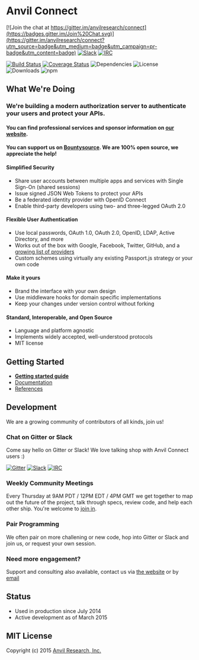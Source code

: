 # Anvil Connect

[![Join the chat at https://gitter.im/anvilresearch/connect](https://badges.gitter.im/Join%20Chat.svg)](https://gitter.im/anvilresearch/connect?utm_source=badge&utm_medium=badge&utm_campaign=pr-badge&utm_content=badge) [![Slack](http://slackin.anvil.io/badge.svg)](http://slackin.anvil.io/)
[![IRC](https://img.shields.io/badge/Slack-IRC-green.svg)](https://anvilresearch.slack.com/account/gateways)

[![Build Status](https://travis-ci.org/anvilresearch/connect.svg?branch=master)](https://travis-ci.org/anvilresearch/connect)
[![Coverage Status](https://coveralls.io/repos/anvilresearch/connect/badge.svg?branch=master&service=github)](https://coveralls.io/github/anvilresearch/connect?branch=master)
![Dependencies](https://img.shields.io/david/anvilresearch/connect.svg) ![License](https://img.shields.io/github/license/anvilresearch/connect.svg) ![Downloads](https://img.shields.io/npm/dm/anvil-connect.svg)
![npm](https://img.shields.io/npm/v/anvil-connect.svg)

## What We're Doing
### We're building a modern authorization server to authenticate your users and protect your APIs.

#### You can find professional services and sponsor information on [our website](http://anvil.io).

#### You can support us on [Bountysource](https://salt.bountysource.com/teams/anvilresearch). We are 100% open source, we appreciate the help!

#### Simplified Security
- Share user accounts between multiple apps and services with Single Sign-On (shared sessions)
- Issue signed JSON Web Tokens to protect your APIs
- Be a federated identity provider with OpenID Connect
- Enable third-party developers using two- and three-legged OAuth 2.0

#### Flexible User Authentication
- Use local passwords, OAuth 1.0, OAuth 2.0, OpenID, LDAP, Active Directory, and more
- Works out of the box with Google, Facebook, Twitter, GitHub, and a [growing list of providers](https://github.com/christiansmith/anvil-connect/tree/master/providers)
- Custom schemes using virtually any existing Passport.js strategy or your own code

#### Make it yours
- Brand the interface with your own design
- Use middleware hooks for domain specific implementations
- Keep your changes under version control without forking

#### Standard, Interoperable, and Open Source
- Language and platform agnostic
- Implements widely accepted, well-understood protocols
- MIT license



## Getting Started

* **[Getting started guide](https://github.com/anvilresearch/connect-docs/tree/master/getting-started.md)**
* [Documentation](https://github.com/anvilresearch/connect-docs)
* [References](https://github.com/anvilresearch/connect/wiki/References)


## Development

We are a growing community of contributors of all kinds, join us!

### Chat on Gitter or Slack

Come say hello on Gitter or Slack! We love talking shop with Anvil Connect users :)

[![Gitter](https://badges.gitter.im/anvilresearch/connect.svg)](https://gitter.im/anvilresearch/connect) [![Slack](http://slackin.anvil.io/badge.svg)](http://slackin.anvil.io/)
[![IRC](https://img.shields.io/badge/Slack-IRC-green.svg)](https://anvilresearch.slack.com/account/gateways)

### Weekly Community Meetings

Every Thursday at 9AM PDT / 12PM EDT / 4PM GMT we get together to map out the future of the project, talk through specs, review code, and help each other ship. You're welcome to [join in](https://github.com/anvilresearch/connect/wiki/Weekly-Community-Hangouts-and-Meeting-Notes).

### Pair Programming

We often pair on more challening or new code, hop into Gitter or Slack and join us, or request your own session.

### Need more engagement?

Support and consulting also available, contact us via [the website](http://anvil.io) or by [email](mailto:contact@anvil.io)


## Status

- Used in production since July 2014
- Active development as of March 2015


## MIT License

Copyright (c) 2015 [Anvil Research, Inc.](http://anvil.io)
